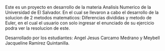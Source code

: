 Este es un proyecto en desarrollo de la materia Analisis Numerico de la Universidad de El Salvador.
En el cual se llevaron a cabo el desarrollo de la solucion de 2 metodos matematicos: 
Diferencias divididas y metodo de Euler, en el cual el usuario con solo ingresar el enunciado de su ejercicio
podra ver la resolucion de este.

Desarrollado por los estudiantes:
Angel Jesus Carcamo Medrano y Meybell Jacqueline Ramirez Quintanilla.

